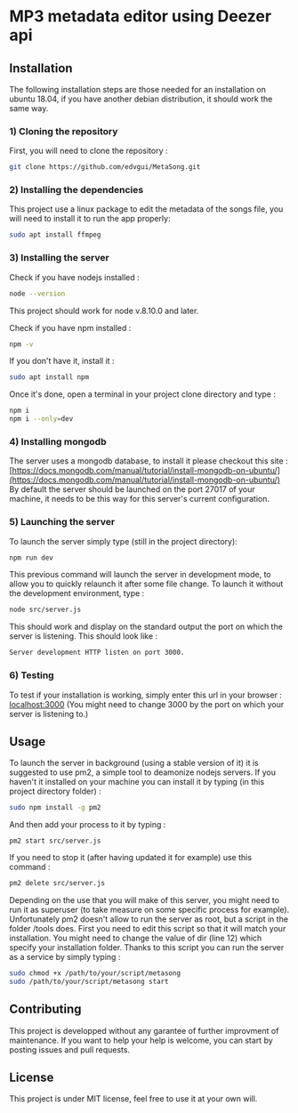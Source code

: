 # MP3 metadata editor using Deezer api

## Installation
The following installation steps are those needed for an installation on ubuntu 18.04, if you have another debian distribution, it should work the same way.
### 1) Cloning the repository
First, you will need to clone the repository :
```Bash
git clone https://github.com/edvgui/MetaSong.git
```
### 2) Installing the dependencies
This project use a linux package to edit the metadata of the songs file, you will need to install it to run the app properly:
```Bash
sudo apt install ffmpeg
```
### 3) Installing the server
Check if you have nodejs installed :
```Bash
node --version
```
This project should work for node v.8.10.0 and later.

Check if you have npm installed :
```Bash
npm -v
```
If you don't have it, install it :
```Bash
sudo apt install npm
```
Once it's done, open a terminal in your project clone directory and type :
```Bash
npm i
npm i --only=dev
```
### 4) Installing mongodb
The server uses a mongodb database, to install it please checkout this site : [https://docs.mongodb.com/manual/tutorial/install-mongodb-on-ubuntu/](https://docs.mongodb.com/manual/tutorial/install-mongodb-on-ubuntu/)
By default the server should be launched on the port 27017 of your machine, it needs to be this way for this server's current configuration.

### 5) Launching the server
To launch the server simply type (still in the project directory):
```Bash
npm run dev
```
This previous command will launch the server in development mode, to allow you to quickly relaunch it after some file change.  To launch it without the development environment, type :
```Bash
node src/server.js
```
This should work and display on the standard output the port on which the server is listening.  This should look like :
```Bash
Server development HTTP listen on port 3000.
```
### 6) Testing
To test if your installation is working, simply enter this url in your browser : [localhost:3000](http://localhost:3000)  (You might need to change 3000 by the port on which your server is listening to.)

## Usage
To launch the server in background (using a stable version of it) it is suggested to use pm2, a simple tool to deamonize nodejs servers.
If you haven't it installed on your machine you can install it by typing (in this project directory folder) :
```Bash
sudo npm install -g pm2
```
And then add your process to it by typing :
```
pm2 start src/server.js
```
If you need to stop it (after having updated it for example) use this command :
```Bash
pm2 delete src/server.js
```
Depending on the use that you will make of this server, you might need to run it as superuser (to take measure on some specific process for example).  Unfortunately pm2 doesn't allow to run the server as root, but a script in the folder /tools does.
First you need to edit this script so that it will match your installation.  You might need to change the value of dir (line 12) which specify your installation folder.
Thanks to this script you can run the server as a service by simply typing :
```Bash
sudo chmod +x /path/to/your/script/metasong
sudo /path/to/your/script/metasong start
```
## Contributing
This project is developped without any garantee of further improvment of maintenance.  If you want to help your help is welcome, you can start by posting issues and pull requests. 

## License
This project is under MIT license, feel free to use it at your own will.
